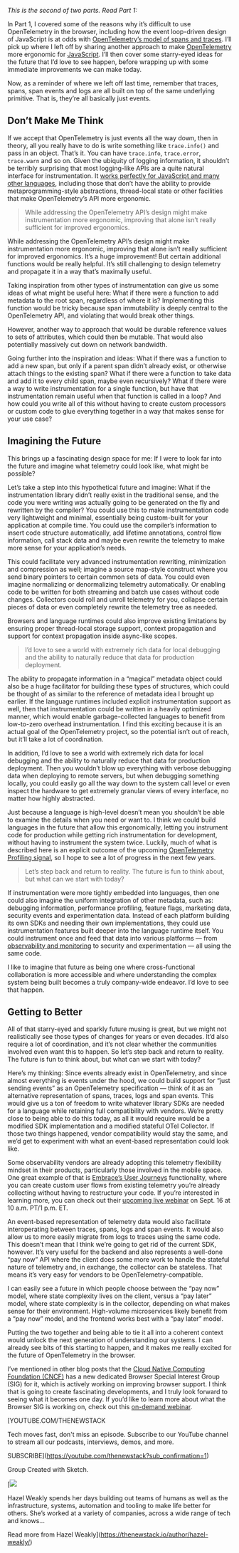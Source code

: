 *This is the second of two parts. Read Part 1:*

In Part 1, I covered some of the reasons why it’s difficult to use OpenTelemetry in the browser, including how the event loop-driven design of JavaScript is at odds with [OpenTelemetry’s model of spans and traces](https://thenewstack.io/opentelemetry-challenges-handling-long-running-spans/). I’ll pick up where I left off by sharing another approach to make [OpenTelemetry](https://thenewstack.io/what-is-opentelemetry-the-ultimate-guide/) more ergonomic for [JavaScript](https://thenewstack.io/30-years-of-javascript-10-milestones-that-changed-the-web/). I’ll then cover some starry-eyed ideas for the future that I’d love to see happen, before wrapping up with some immediate improvements we can make today.

Now, as a reminder of where we left off last time, remember that traces, spans, span events and logs are all built on top of the same underlying primitive. That is, they’re all basically just events.

## Don’t Make Me Think

If we accept that OpenTelemetry is just events all the way down, then in theory, all you really have to do is write something like `trace.info()` and pass in an object. That’s it. You can have `trace.info`, `trace.error`, `trace.warn` and so on. Given the ubiquity of logging information, it shouldn’t be terribly surprising that most logging-like APIs are a quite natural interface for instrumentation. It [works perfectly for JavaScript and many other languages](https://thenewstack.io/javascript-framework-reality-check-whats-actually-working/), including those that don’t have the ability to provide metaprogramming-style abstractions, thread-local state or other facilities that make OpenTelemetry’s API more ergonomic.

> While addressing the OpenTelemetry API’s design might make instrumentation more ergonomic, improving that alone isn’t really sufficient for improved ergonomics.

While addressing the OpenTelemetry API’s design might make instrumentation more ergonomic, improving that alone isn’t really sufficient for improved ergonomics. It’s a huge improvement! But certain additional functions would be really helpful. It’s still challenging to design telemetry and propagate it in a way that’s maximally useful.

Taking inspiration from other types of instrumentation can give us some ideas of what might be useful here: What if there were a function to add metadata to the root span, regardless of where it is? Implementing this function would be tricky because span immutability is deeply central to the OpenTelemetry API, and violating that would break other things.

However, another way to approach that would be durable reference values to sets of attributes, which could then be mutable. That would also potentially massively cut down on network bandwidth.

Going further into the inspiration and ideas: What if there was a function to add a new span, but only if a parent span didn’t already exist, or otherwise attach things to the existing span? What if there were a function to take data and add it to every child span, maybe even recursively? What if there were a way to write instrumentation for a single function, but have that instrumentation remain useful when that function is called in a loop? And how could you write all of this without having to create custom processors or custom code to glue everything together in a way that makes sense for your use case?

## Imagining the Future

This brings up a fascinating design space for me: If I were to look far into the future and imagine what telemetry could look like, what might be possible?

Let’s take a step into this hypothetical future and imagine: What if the instrumentation library didn’t really exist in the traditional sense, and the code you were writing was actually going to be generated on the fly and rewritten by the compiler? You could use this to make instrumentation code very lightweight and minimal, essentially being custom-built for your application at compile time. You could use the compiler’s information to insert code structure automatically, add lifetime annotations, control flow information, call stack data and maybe even rewrite the telemetry to make more sense for your application’s needs.

This could facilitate very advanced instrumentation rewriting, minimization and compression as well; imagine a source map-style construct where you send binary pointers to certain common sets of data. You could even imagine normalizing or denormalizing telemetry automatically. Or enabling code to be written for both streaming and batch use cases without code changes. Collectors could roll and unroll telemetry for you, collapse certain pieces of data or even completely rewrite the telemetry tree as needed.

Browsers and language runtimes could also improve existing limitations by ensuring proper thread-local storage support, context propagation and support for context propagation inside async-like scopes.

> I’d love to see a world with extremely rich data for local debugging and the ability to naturally reduce that data for production deployment.

The ability to propagate information in a “magical” metadata object could also be a huge facilitator for building these types of structures, which could be thought of as similar to the reference of metadata idea I brought up earlier. If the language runtimes included explicit instrumentation support as well, then that instrumentation could be written in a heavily optimized manner, which would enable garbage-collected languages to benefit from low-to-zero overhead instrumentation. I find this exciting because it is an actual goal of the OpenTelemetry project, so the potential isn’t out of reach, but it’ll take a lot of coordination.

In addition, I’d love to see a world with extremely rich data for local debugging and the ability to naturally reduce that data for production deployment. Then you wouldn’t blow up everything with verbose debugging data when deploying to remote servers, but when debugging something locally, you could easily go all the way down to the system call level or even inspect the hardware to get extremely granular views of every interface, no matter how highly abstracted.

Just because a language is high-level doesn’t mean you shouldn’t be able to examine the details when you need or want to. I think we could build languages in the future that allow this ergonomically, letting you instrument code for production while getting rich instrumentation for development, without having to instrument the system twice. Luckily, much of what is described here is an explicit outcome of the upcoming [OpenTelemetry Profiling signal](https://github.com/open-telemetry/opentelemetry-specification/blob/main/oteps/profiles/0212-profiling-vision.md), so I hope to see a lot of progress in the next few years.

> Let’s step back and return to reality. The future is fun to think about, but what can we start with today?

If instrumentation were more tightly embedded into languages, then one could also imagine the uniform integration of other metadata, such as: debugging information, performance profiling, feature flags, marketing data, security events and experimentation data. Instead of each platform building its own SDKs and needing their own implementations, they could use instrumentation features built deeper into the language runtime itself. You could instrument once and feed that data into various platforms — from [observability and monitoring](https://thenewstack.io/monitoring-vs-observability-whats-the-difference/ "observability and monitoring") to security and experimentation — all using the same code.

I like to imagine that future as being one where cross-functional collaboration is more accessible and where understanding the complex system being built becomes a truly company-wide endeavor. I’d love to see that happen.

## Getting to Better

All of that starry-eyed and sparkly future musing is great, but we might not realistically see those types of changes for years or even decades. It’d also require a lot of coordination, and it’s not clear whether the communities involved even want this to happen. So let’s step back and return to reality. The future is fun to think about, but what can we start with today?

Here’s my thinking: Since events already exist in OpenTelemetry, and since almost everything is events under the hood, we could build support for “just sending events” as an OpenTelemetry specification — think of it as an alternative representation of spans, traces, logs and span events. This would give us a ton of freedom to write whatever library SDKs are needed for a language while retaining full compatibility with vendors. We’re pretty close to being able to do this today, as all it would require would be a modified SDK implementation and a modified stateful OTel Collector. If those two things happened, vendor compatibility would stay the same, and we’d get to experiment with what an event-based representation could look like.

Some observability vendors are already adopting this telemetry flexibility mindset in their products, particularly those involved in the mobile space. One great example of that is [Embrace’s User Journeys](https://embrace.io/blog/user-journeys-walkthrough/?utm_source=the-new-stack&utm_medium=paid&utm_campaign=ergonomic-js) functionality, where you can create custom user flows from existing telemetry you’re already collecting without having to restructure your code. If you’re interested in learning more, you can check out their [upcoming live webinar](https://get.embrace.io/user-journeys-webinar?utm_source=the-new-stack&utm_medium=paid&utm_campaign=ergonomic-js) on Sept. 16 at 10 a.m. PT/1 p.m. ET.

An event-based representation of telemetry data would also facilitate interoperating between traces, spans, logs and span events. It would also allow us to more easily migrate from logs to traces using the same code. This doesn’t mean that I think we’re going to get rid of the current SDK, however. It’s very useful for the backend and also represents a well-done “pay now” API where the client does some more work to handle the stateful nature of telemetry and, in exchange, the collector can be stateless. That means it’s very easy for vendors to be OpenTelemetry-compatible.

I can easily see a future in which people choose between the “pay now” model, where state complexity lives on the client, versus a “pay later” model, where state complexity is in the collector, depending on what makes sense for their environment. High-volume microservices likely benefit from a “pay now” model, and the frontend works best with a “pay later” model.

Putting the two together and being able to tie it all into a coherent context would unlock the next generation of understanding our systems. I can already see bits of this starting to happen, and it makes me really excited for the future of OpenTelemetry in the browser.

I’ve mentioned in other blog posts that the [Cloud Native Computing Foundation (CNCF)](https://cncf.io/?utm_content=inline+mention) has a new dedicated Browser Special Interest Group (SIG) for it, which is actively working on improving browser support. I think that is going to create fascinating developments, and I truly look forward to seeing what it becomes one day. If you’d like to learn more about what the Browser SIG is working on, check out this [on-demand webinar](https://get.embrace.io/web-otel-panel-typ?utm_source=the-new-stack&utm_medium=paid&utm_campaign=ergonomic-js).

[YOUTUBE.COM/THENEWSTACK

Tech moves fast, don't miss an episode. Subscribe to our YouTube
channel to stream all our podcasts, interviews, demos, and more.

SUBSCRIBE](https://youtube.com/thenewstack?sub_confirmation=1)

Group
Created with Sketch.

[![](https://cdn.thenewstack.io/media/2024/10/58af1826-cropped-06daf154-screenshot-2024-10-02-at-10.13.52%E2%80%AFam.png)

Hazel Weakly spends her days building out teams of humans as well as the infrastructure, systems, automation and tooling to make life better for others. She’s worked at a variety of companies, across a wide range of tech and knows...

Read more from Hazel Weakly](https://thenewstack.io/author/hazel-weakly/)